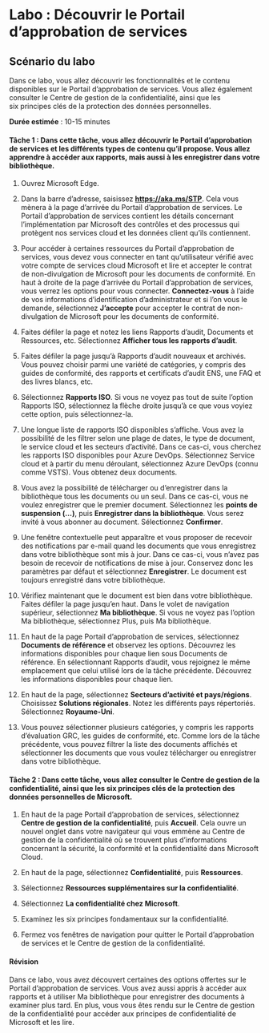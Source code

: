 ﻿---
lab:
    title: 'Découvrir le Portail d’approbation de services'
    module: 'Module 4, leçon 1 : Décrire les fonctionnalités des solutions de conformité Microsoft : Décrire les fonctionnalités de gestion de la conformité de Microsoft'
---

# Labo : Découvrir le Portail d’approbation de services

## Scénario du labo

Dans ce labo, vous allez découvrir les fonctionnalités et le contenu disponibles sur le Portail d’approbation de services. Vous allez également consulter le Centre de gestion de la confidentialité, ainsi que les six principes clés de la protection des données personnelles.

**Durée estimée** : 10-15 minutes


#### Tâche 1 : Dans cette tâche, vous allez découvrir le Portail d’approbation de services et les différents types de contenu qu’il propose. Vous allez apprendre à accéder aux rapports, mais aussi à les enregistrer dans votre bibliothèque. 

1. Ouvrez Microsoft Edge.

1. Dans la barre d’adresse, saisissez **https://aka.ms/STP**.  Cela vous mènera à la page d’arrivée du Portail d’approbation de services. Le Portail d’approbation de services contient les détails concernant l’implémentation par Microsoft des contrôles et des processus qui protègent nos services cloud et les données client qu’ils contiennent. 

1. Pour accéder à certaines ressources du Portail d’approbation de services, vous devez vous connecter en tant qu’utilisateur vérifié avec votre compte de services cloud Microsoft et lire et accepter le contrat de non-divulgation de Microsoft pour les documents de conformité. En haut à droite de la page d’arrivée du Portail d’approbation de services, vous verrez les options pour vous connecter. **Connectez-vous** à l’aide de vos informations d’identification d’administrateur et si l’on vous le demande, sélectionnez **J’accepte** pour accepter le contrat de non-divulgation de Microsoft pour les documents de conformité.

1. Faites défiler la page et notez les liens Rapports d’audit, Documents et Ressources, etc.  Sélectionnez **Afficher tous les rapports d’audit**.

1. Faites défiler la page jusqu’à Rapports d’audit nouveaux et archivés.  Vous pouvez choisir parmi une variété de catégories, y compris des guides de conformité, des rapports et certificats d’audit ENS, une FAQ et des livres blancs, etc.

1. Sélectionnez **Rapports ISO**.  Si vous ne voyez pas tout de suite l’option Rapports ISO, sélectionnez la flèche droite jusqu’à ce que vous voyiez cette option, puis sélectionnez-la.

1. Une longue liste de rapports ISO disponibles s’affiche. Vous avez la possibilité de les filtrer selon une plage de dates, le type de document, le service cloud et les secteurs d’activité.  Dans ce cas-ci, vous cherchez les rapports ISO disponibles pour Azure DevOps.  Sélectionnez Service cloud et à partir du menu déroulant, sélectionnez Azure DevOps (connu comme VSTS).  Vous obtenez deux documents.

1. Vous avez la possibilité de télécharger ou d’enregistrer dans la bibliothèque tous les documents ou un seul.  Dans ce cas-ci, vous ne voulez enregistrer que le premier document.  Sélectionnez les **points de suspension (…)**, puis **Enregistrer dans la bibliothèque**.  Vous serez invité à vous abonner au document. Sélectionnez **Confirmer**.

1. Une fenêtre contextuelle peut apparaître et vous proposer de recevoir des notifications par e-mail quand les documents que vous enregistrez dans votre bibliothèque sont mis à jour.  Dans ce cas-ci, vous n’avez pas besoin de recevoir de notifications de mise à jour. Conservez donc les paramètres par défaut et sélectionnez **Enregistrer**.  Le document est toujours enregistré dans votre bibliothèque.

1. Vérifiez maintenant que le document est bien dans votre bibliothèque. Faites défiler la page jusqu’en haut.  Dans le volet de navigation supérieur, sélectionnez **Ma bibliothèque**.  Si vous ne voyez pas l’option Ma bibliothèque, sélectionnez Plus, puis Ma bibliothèque.

1. En haut de la page Portail d’approbation de services, sélectionnez **Documents de référence** et observez les options. Découvrez les informations disponibles pour chaque lien sous Documents de référence. En sélectionnant Rapports d’audit, vous rejoignez le même emplacement que celui utilisé lors de la tâche précédente.  Découvrez les informations disponibles pour chaque lien.

1. En haut de la page, sélectionnez **Secteurs d’activité et pays/régions**.  Choisissez **Solutions régionales**. Notez les différents pays répertoriés.  Sélectionnez **Royaume-Uni**.  

1. Vous pouvez sélectionner plusieurs catégories,  y compris les rapports d’évaluation GRC, les guides de conformité, etc.  Comme lors de la tâche précédente, vous pouvez filtrer la liste des documents affichés et sélectionner les documents que vous voulez télécharger ou enregistrer dans votre bibliothèque.

#### Tâche 2 : Dans cette tâche, vous allez consulter le Centre de gestion de la confidentialité, ainsi que les six principes clés de la protection des données personnelles de Microsoft.

1. En haut de la page Portail d’approbation de services, sélectionnez **Centre de gestion de la confidentialité**, puis **Accueil**. Cela ouvre un nouvel onglet dans votre navigateur qui vous emmène au Centre de gestion de la confidentialité où se trouvent plus d’informations concernant la sécurité, la conformité et la confidentialité dans Microsoft Cloud.

1. En haut de la page, sélectionnez **Confidentialité**, puis **Ressources**.

1. Sélectionnez **Ressources supplémentaires sur la confidentialité**.

1. Sélectionnez **La confidentialité chez Microsoft**.

1. Examinez les six principes fondamentaux sur la confidentialité.

1. Fermez vos fenêtres de navigation pour quitter le Portail d’approbation de services et le Centre de gestion de la confidentialité.

#### Révision

Dans ce labo, vous avez découvert certaines des options offertes sur le Portail d’approbation de services. Vous avez aussi appris à accéder aux rapports et à utiliser Ma bibliothèque pour enregistrer des documents à examiner plus tard.  En plus, vous vous êtes rendu sur le Centre de gestion de la confidentialité pour accéder aux principes de confidentialité de Microsoft et les lire.
